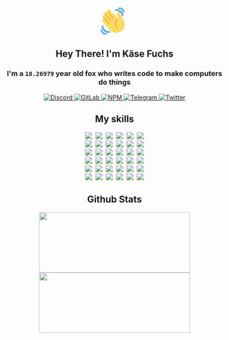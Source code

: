 <div><p align=center><img src=./resources/images/wave.gif width=64px height=64px></p><h2 align=center>Hey There! I'm Käse Fuchs</h2><h3 align=center>I'm a <code>18.26979</code> year old fox who writes code to make computers do things</h3><p align=center><a href=https://discord.com/users/507526681125322772><img alt=Discord src="https://img.shields.io/badge/Discord-5865F2?logo=discord&logoColor=white&style=flat-square#fbfc0fb91fb0ea040390ef8423fbe92f"> </a><a href=https://gitlab.com/kasefuchs><img alt=GitLab src="https://img.shields.io/badge/GitLab-330F63?logo=gitlab&logoColor=white&style=flat-square#fbfc0fb91fb0ea040390ef8423fbe92f"> </a><a href=https://npmjs.com/~kasefuchs><img alt=NPM src="https://img.shields.io/badge/NPM-CB3837?logo=npm&logoColor=white&style=flat-square#fbfc0fb91fb0ea040390ef8423fbe92f"> </a><a href=https://t.me/kasefuchs><img alt=Telegram src="https://img.shields.io/badge/Telegram-2CA5E0?logo=telegram&logoColor=white&style=flat-square#fbfc0fb91fb0ea040390ef8423fbe92f"> </a><a href=https://twitter.com/kasefuchs><img alt=Twitter src="https://img.shields.io/badge/Twitter-1DA1F2?logo=twitter&logoColor=white&style=flat-square#fbfc0fb91fb0ea040390ef8423fbe92f"></a></p><h2 align=center>My skills</h2><p align=center><a href=https://aws.amazon.com/ ><picture><source srcset="https://skillicons.dev/icons?i=aws&theme=dark#fbfc0fb91fb0ea040390ef8423fbe92f" media="(prefers-color-scheme: dark)"><source srcset="https://skillicons.dev/icons?i=aws&theme=light#fbfc0fb91fb0ea040390ef8423fbe92f" media="(prefers-color-scheme: light), (prefers-color-scheme: no-preference)"><img src="https://skillicons.dev/icons?i=aws&theme=light#fbfc0fb91fb0ea040390ef8423fbe92f"></picture></a>&nbsp;&nbsp;<a href=https://en.wikipedia.org/wiki/Bash_(Unix_shell)><picture><source srcset="https://skillicons.dev/icons?i=bash&theme=dark#fbfc0fb91fb0ea040390ef8423fbe92f" media="(prefers-color-scheme: dark)"><source srcset="https://skillicons.dev/icons?i=bash&theme=light#fbfc0fb91fb0ea040390ef8423fbe92f" media="(prefers-color-scheme: light), (prefers-color-scheme: no-preference)"><img src="https://skillicons.dev/icons?i=bash&theme=light#fbfc0fb91fb0ea040390ef8423fbe92f"></picture></a>&nbsp;&nbsp;<a href=https://discord.com/developers/docs><picture><source srcset="https://skillicons.dev/icons?i=bots&theme=dark#fbfc0fb91fb0ea040390ef8423fbe92f" media="(prefers-color-scheme: dark)"><source srcset="https://skillicons.dev/icons?i=bots&theme=light#fbfc0fb91fb0ea040390ef8423fbe92f" media="(prefers-color-scheme: light), (prefers-color-scheme: no-preference)"><img src="https://skillicons.dev/icons?i=bots&theme=light#fbfc0fb91fb0ea040390ef8423fbe92f"></picture></a>&nbsp;&nbsp;<a href=https://www.cloudflare.com/ ><picture><source srcset="https://skillicons.dev/icons?i=cloudflare&theme=dark#fbfc0fb91fb0ea040390ef8423fbe92f" media="(prefers-color-scheme: dark)"><source srcset="https://skillicons.dev/icons?i=cloudflare&theme=light#fbfc0fb91fb0ea040390ef8423fbe92f" media="(prefers-color-scheme: light), (prefers-color-scheme: no-preference)"><img src="https://skillicons.dev/icons?i=cloudflare&theme=light#fbfc0fb91fb0ea040390ef8423fbe92f"></picture></a>&nbsp;&nbsp;<a href=https://en.wikipedia.org/wiki/CSS><picture><source srcset="https://skillicons.dev/icons?i=css&theme=dark#fbfc0fb91fb0ea040390ef8423fbe92f" media="(prefers-color-scheme: dark)"><source srcset="https://skillicons.dev/icons?i=css&theme=light#fbfc0fb91fb0ea040390ef8423fbe92f" media="(prefers-color-scheme: light), (prefers-color-scheme: no-preference)"><img src="https://skillicons.dev/icons?i=css&theme=light#fbfc0fb91fb0ea040390ef8423fbe92f"></picture></a>&nbsp;&nbsp;<a href=https://www.docker.com/ ><picture><source srcset="https://skillicons.dev/icons?i=docker&theme=dark#fbfc0fb91fb0ea040390ef8423fbe92f" media="(prefers-color-scheme: dark)"><source srcset="https://skillicons.dev/icons?i=docker&theme=light#fbfc0fb91fb0ea040390ef8423fbe92f" media="(prefers-color-scheme: light), (prefers-color-scheme: no-preference)"><img src="https://skillicons.dev/icons?i=docker&theme=light#fbfc0fb91fb0ea040390ef8423fbe92f"></picture></a><br><a href=https://www.electronjs.org/ ><picture><source srcset="https://skillicons.dev/icons?i=electron&theme=dark#fbfc0fb91fb0ea040390ef8423fbe92f" media="(prefers-color-scheme: dark)"><source srcset="https://skillicons.dev/icons?i=electron&theme=light#fbfc0fb91fb0ea040390ef8423fbe92f" media="(prefers-color-scheme: light), (prefers-color-scheme: no-preference)"><img src="https://skillicons.dev/icons?i=electron&theme=light#fbfc0fb91fb0ea040390ef8423fbe92f"></picture></a>&nbsp;&nbsp;<a href=https://expressjs.com/ ><picture><source srcset="https://skillicons.dev/icons?i=express&theme=dark#fbfc0fb91fb0ea040390ef8423fbe92f" media="(prefers-color-scheme: dark)"><source srcset="https://skillicons.dev/icons?i=express&theme=light#fbfc0fb91fb0ea040390ef8423fbe92f" media="(prefers-color-scheme: light), (prefers-color-scheme: no-preference)"><img src="https://skillicons.dev/icons?i=express&theme=light#fbfc0fb91fb0ea040390ef8423fbe92f"></picture></a>&nbsp;&nbsp;<a href=https://www.figma.com/ ><picture><source srcset="https://skillicons.dev/icons?i=figma&theme=dark#fbfc0fb91fb0ea040390ef8423fbe92f" media="(prefers-color-scheme: dark)"><source srcset="https://skillicons.dev/icons?i=figma&theme=light#fbfc0fb91fb0ea040390ef8423fbe92f" media="(prefers-color-scheme: light), (prefers-color-scheme: no-preference)"><img src="https://skillicons.dev/icons?i=figma&theme=light#fbfc0fb91fb0ea040390ef8423fbe92f"></picture></a>&nbsp;&nbsp;<a href=https://firebase.google.com/ ><picture><source srcset="https://skillicons.dev/icons?i=firebase&theme=dark#fbfc0fb91fb0ea040390ef8423fbe92f" media="(prefers-color-scheme: dark)"><source srcset="https://skillicons.dev/icons?i=firebase&theme=light#fbfc0fb91fb0ea040390ef8423fbe92f" media="(prefers-color-scheme: light), (prefers-color-scheme: no-preference)"><img src="https://skillicons.dev/icons?i=firebase&theme=light#fbfc0fb91fb0ea040390ef8423fbe92f"></picture></a>&nbsp;&nbsp;<a href=https://flask.palletsprojects.com/ ><picture><source srcset="https://skillicons.dev/icons?i=flask&theme=dark#fbfc0fb91fb0ea040390ef8423fbe92f" media="(prefers-color-scheme: dark)"><source srcset="https://skillicons.dev/icons?i=flask&theme=light#fbfc0fb91fb0ea040390ef8423fbe92f" media="(prefers-color-scheme: light), (prefers-color-scheme: no-preference)"><img src="https://skillicons.dev/icons?i=flask&theme=light#fbfc0fb91fb0ea040390ef8423fbe92f"></picture></a>&nbsp;&nbsp;<a href=https://cloud.google.com/ ><picture><source srcset="https://skillicons.dev/icons?i=gcp&theme=dark#fbfc0fb91fb0ea040390ef8423fbe92f" media="(prefers-color-scheme: dark)"><source srcset="https://skillicons.dev/icons?i=gcp&theme=light#fbfc0fb91fb0ea040390ef8423fbe92f" media="(prefers-color-scheme: light), (prefers-color-scheme: no-preference)"><img src="https://skillicons.dev/icons?i=gcp&theme=light#fbfc0fb91fb0ea040390ef8423fbe92f"></picture></a><br><a href=https://git-scm.com/ ><picture><source srcset="https://skillicons.dev/icons?i=git&theme=dark#fbfc0fb91fb0ea040390ef8423fbe92f" media="(prefers-color-scheme: dark)"><source srcset="https://skillicons.dev/icons?i=git&theme=light#fbfc0fb91fb0ea040390ef8423fbe92f" media="(prefers-color-scheme: light), (prefers-color-scheme: no-preference)"><img src="https://skillicons.dev/icons?i=git&theme=light#fbfc0fb91fb0ea040390ef8423fbe92f"></picture></a>&nbsp;&nbsp;<a href=https://github.com/ ><picture><source srcset="https://skillicons.dev/icons?i=github&theme=dark#fbfc0fb91fb0ea040390ef8423fbe92f" media="(prefers-color-scheme: dark)"><source srcset="https://skillicons.dev/icons?i=github&theme=light#fbfc0fb91fb0ea040390ef8423fbe92f" media="(prefers-color-scheme: light), (prefers-color-scheme: no-preference)"><img src="https://skillicons.dev/icons?i=github&theme=light#fbfc0fb91fb0ea040390ef8423fbe92f"></picture></a>&nbsp;&nbsp;<a href=https://gitlab.com/ ><picture><source srcset="https://skillicons.dev/icons?i=gitlab&theme=dark#fbfc0fb91fb0ea040390ef8423fbe92f" media="(prefers-color-scheme: dark)"><source srcset="https://skillicons.dev/icons?i=gitlab&theme=light#fbfc0fb91fb0ea040390ef8423fbe92f" media="(prefers-color-scheme: light), (prefers-color-scheme: no-preference)"><img src="https://skillicons.dev/icons?i=gitlab&theme=light#fbfc0fb91fb0ea040390ef8423fbe92f"></picture></a>&nbsp;&nbsp;<a href=https://www.heroku.com/ ><picture><source srcset="https://skillicons.dev/icons?i=heroku&theme=dark#fbfc0fb91fb0ea040390ef8423fbe92f" media="(prefers-color-scheme: dark)"><source srcset="https://skillicons.dev/icons?i=heroku&theme=light#fbfc0fb91fb0ea040390ef8423fbe92f" media="(prefers-color-scheme: light), (prefers-color-scheme: no-preference)"><img src="https://skillicons.dev/icons?i=heroku&theme=light#fbfc0fb91fb0ea040390ef8423fbe92f"></picture></a>&nbsp;&nbsp;<a href=https://en.wikipedia.org/wiki/HTML><picture><source srcset="https://skillicons.dev/icons?i=html&theme=dark#fbfc0fb91fb0ea040390ef8423fbe92f" media="(prefers-color-scheme: dark)"><source srcset="https://skillicons.dev/icons?i=html&theme=light#fbfc0fb91fb0ea040390ef8423fbe92f" media="(prefers-color-scheme: light), (prefers-color-scheme: no-preference)"><img src="https://skillicons.dev/icons?i=html&theme=light#fbfc0fb91fb0ea040390ef8423fbe92f"></picture></a>&nbsp;&nbsp;<a href=https://en.wikipedia.org/wiki/JavaScript><picture><source srcset="https://skillicons.dev/icons?i=js&theme=dark#fbfc0fb91fb0ea040390ef8423fbe92f" media="(prefers-color-scheme: dark)"><source srcset="https://skillicons.dev/icons?i=js&theme=light#fbfc0fb91fb0ea040390ef8423fbe92f" media="(prefers-color-scheme: light), (prefers-color-scheme: no-preference)"><img src="https://skillicons.dev/icons?i=js&theme=light#fbfc0fb91fb0ea040390ef8423fbe92f"></picture></a><br><a href=https://en.wikipedia.org/wiki/Linux><picture><source srcset="https://skillicons.dev/icons?i=linux&theme=dark#fbfc0fb91fb0ea040390ef8423fbe92f" media="(prefers-color-scheme: dark)"><source srcset="https://skillicons.dev/icons?i=linux&theme=light#fbfc0fb91fb0ea040390ef8423fbe92f" media="(prefers-color-scheme: light), (prefers-color-scheme: no-preference)"><img src="https://skillicons.dev/icons?i=linux&theme=light#fbfc0fb91fb0ea040390ef8423fbe92f"></picture></a>&nbsp;&nbsp;<a href=https://mui.com/ ><picture><source srcset="https://skillicons.dev/icons?i=materialui&theme=dark#fbfc0fb91fb0ea040390ef8423fbe92f" media="(prefers-color-scheme: dark)"><source srcset="https://skillicons.dev/icons?i=materialui&theme=light#fbfc0fb91fb0ea040390ef8423fbe92f" media="(prefers-color-scheme: light), (prefers-color-scheme: no-preference)"><img src="https://skillicons.dev/icons?i=materialui&theme=light#fbfc0fb91fb0ea040390ef8423fbe92f"></picture></a>&nbsp;&nbsp;<a href=https://en.wikipedia.org/wiki/Markdown><picture><source srcset="https://skillicons.dev/icons?i=md&theme=dark#fbfc0fb91fb0ea040390ef8423fbe92f" media="(prefers-color-scheme: dark)"><source srcset="https://skillicons.dev/icons?i=md&theme=light#fbfc0fb91fb0ea040390ef8423fbe92f" media="(prefers-color-scheme: light), (prefers-color-scheme: no-preference)"><img src="https://skillicons.dev/icons?i=md&theme=light#fbfc0fb91fb0ea040390ef8423fbe92f"></picture></a>&nbsp;&nbsp;<a href=https://www.mongodb.com/ ><picture><source srcset="https://skillicons.dev/icons?i=mongodb&theme=dark#fbfc0fb91fb0ea040390ef8423fbe92f" media="(prefers-color-scheme: dark)"><source srcset="https://skillicons.dev/icons?i=mongodb&theme=light#fbfc0fb91fb0ea040390ef8423fbe92f" media="(prefers-color-scheme: light), (prefers-color-scheme: no-preference)"><img src="https://skillicons.dev/icons?i=mongodb&theme=light#fbfc0fb91fb0ea040390ef8423fbe92f"></picture></a>&nbsp;&nbsp;<a href=https://www.mysql.com/ ><picture><source srcset="https://skillicons.dev/icons?i=mysql&theme=dark#fbfc0fb91fb0ea040390ef8423fbe92f" media="(prefers-color-scheme: dark)"><source srcset="https://skillicons.dev/icons?i=mysql&theme=light#fbfc0fb91fb0ea040390ef8423fbe92f" media="(prefers-color-scheme: light), (prefers-color-scheme: no-preference)"><img src="https://skillicons.dev/icons?i=mysql&theme=light#fbfc0fb91fb0ea040390ef8423fbe92f"></picture></a>&nbsp;&nbsp;<a href=https://nextjs.org/ ><picture><source srcset="https://skillicons.dev/icons?i=nextjs&theme=dark#fbfc0fb91fb0ea040390ef8423fbe92f" media="(prefers-color-scheme: dark)"><source srcset="https://skillicons.dev/icons?i=nextjs&theme=light#fbfc0fb91fb0ea040390ef8423fbe92f" media="(prefers-color-scheme: light), (prefers-color-scheme: no-preference)"><img src="https://skillicons.dev/icons?i=nextjs&theme=light#fbfc0fb91fb0ea040390ef8423fbe92f"></picture></a><br><a href=https://nodejs.org/en/ ><picture><source srcset="https://skillicons.dev/icons?i=nodejs&theme=dark#fbfc0fb91fb0ea040390ef8423fbe92f" media="(prefers-color-scheme: dark)"><source srcset="https://skillicons.dev/icons?i=nodejs&theme=light#fbfc0fb91fb0ea040390ef8423fbe92f" media="(prefers-color-scheme: light), (prefers-color-scheme: no-preference)"><img src="https://skillicons.dev/icons?i=nodejs&theme=light#fbfc0fb91fb0ea040390ef8423fbe92f"></picture></a>&nbsp;&nbsp;<a href=https://www.postgresql.org/ ><picture><source srcset="https://skillicons.dev/icons?i=postgres&theme=dark#fbfc0fb91fb0ea040390ef8423fbe92f" media="(prefers-color-scheme: dark)"><source srcset="https://skillicons.dev/icons?i=postgres&theme=light#fbfc0fb91fb0ea040390ef8423fbe92f" media="(prefers-color-scheme: light), (prefers-color-scheme: no-preference)"><img src="https://skillicons.dev/icons?i=postgres&theme=light#fbfc0fb91fb0ea040390ef8423fbe92f"></picture></a>&nbsp;&nbsp;<a href=https://learn.microsoft.com/en-us/powershell/ ><picture><source srcset="https://skillicons.dev/icons?i=powershell&theme=dark#fbfc0fb91fb0ea040390ef8423fbe92f" media="(prefers-color-scheme: dark)"><source srcset="https://skillicons.dev/icons?i=powershell&theme=light#fbfc0fb91fb0ea040390ef8423fbe92f" media="(prefers-color-scheme: light), (prefers-color-scheme: no-preference)"><img src="https://skillicons.dev/icons?i=powershell&theme=light#fbfc0fb91fb0ea040390ef8423fbe92f"></picture></a>&nbsp;&nbsp;<a href=https://www.python.org/ ><picture><source srcset="https://skillicons.dev/icons?i=py&theme=dark#fbfc0fb91fb0ea040390ef8423fbe92f" media="(prefers-color-scheme: dark)"><source srcset="https://skillicons.dev/icons?i=py&theme=light#fbfc0fb91fb0ea040390ef8423fbe92f" media="(prefers-color-scheme: light), (prefers-color-scheme: no-preference)"><img src="https://skillicons.dev/icons?i=py&theme=light#fbfc0fb91fb0ea040390ef8423fbe92f"></picture></a>&nbsp;&nbsp;<a href=https://www.raspberrypi.org/ ><picture><source srcset="https://skillicons.dev/icons?i=raspberrypi&theme=dark#fbfc0fb91fb0ea040390ef8423fbe92f" media="(prefers-color-scheme: dark)"><source srcset="https://skillicons.dev/icons?i=raspberrypi&theme=light#fbfc0fb91fb0ea040390ef8423fbe92f" media="(prefers-color-scheme: light), (prefers-color-scheme: no-preference)"><img src="https://skillicons.dev/icons?i=raspberrypi&theme=light#fbfc0fb91fb0ea040390ef8423fbe92f"></picture></a>&nbsp;&nbsp;<a href=https://reactjs.org/ ><picture><source srcset="https://skillicons.dev/icons?i=react&theme=dark#fbfc0fb91fb0ea040390ef8423fbe92f" media="(prefers-color-scheme: dark)"><source srcset="https://skillicons.dev/icons?i=react&theme=light#fbfc0fb91fb0ea040390ef8423fbe92f" media="(prefers-color-scheme: light), (prefers-color-scheme: no-preference)"><img src="https://skillicons.dev/icons?i=react&theme=light#fbfc0fb91fb0ea040390ef8423fbe92f"></picture></a><br><a href=https://redux.js.org/ ><picture><source srcset="https://skillicons.dev/icons?i=redux&theme=dark#fbfc0fb91fb0ea040390ef8423fbe92f" media="(prefers-color-scheme: dark)"><source srcset="https://skillicons.dev/icons?i=redux&theme=light#fbfc0fb91fb0ea040390ef8423fbe92f" media="(prefers-color-scheme: light), (prefers-color-scheme: no-preference)"><img src="https://skillicons.dev/icons?i=redux&theme=light#fbfc0fb91fb0ea040390ef8423fbe92f"></picture></a>&nbsp;&nbsp;<a href=https://en.wikipedia.org/wiki/Regular_expression><picture><source srcset="https://skillicons.dev/icons?i=regex&theme=dark#fbfc0fb91fb0ea040390ef8423fbe92f" media="(prefers-color-scheme: dark)"><source srcset="https://skillicons.dev/icons?i=regex&theme=light#fbfc0fb91fb0ea040390ef8423fbe92f" media="(prefers-color-scheme: light), (prefers-color-scheme: no-preference)"><img src="https://skillicons.dev/icons?i=regex&theme=light#fbfc0fb91fb0ea040390ef8423fbe92f"></picture></a>&nbsp;&nbsp;<a href=https://en.wikipedia.org/wiki/Sass_(stylesheet_language)><picture><source srcset="https://skillicons.dev/icons?i=sass&theme=dark#fbfc0fb91fb0ea040390ef8423fbe92f" media="(prefers-color-scheme: dark)"><source srcset="https://skillicons.dev/icons?i=sass&theme=light#fbfc0fb91fb0ea040390ef8423fbe92f" media="(prefers-color-scheme: light), (prefers-color-scheme: no-preference)"><img src="https://skillicons.dev/icons?i=sass&theme=light#fbfc0fb91fb0ea040390ef8423fbe92f"></picture></a>&nbsp;&nbsp;<a href=https://www.typescriptlang.org/ ><picture><source srcset="https://skillicons.dev/icons?i=ts&theme=dark#fbfc0fb91fb0ea040390ef8423fbe92f" media="(prefers-color-scheme: dark)"><source srcset="https://skillicons.dev/icons?i=ts&theme=light#fbfc0fb91fb0ea040390ef8423fbe92f" media="(prefers-color-scheme: light), (prefers-color-scheme: no-preference)"><img src="https://skillicons.dev/icons?i=ts&theme=light#fbfc0fb91fb0ea040390ef8423fbe92f"></picture></a>&nbsp;&nbsp;<a href=https://unity.com/ ><picture><source srcset="https://skillicons.dev/icons?i=unity&theme=dark#fbfc0fb91fb0ea040390ef8423fbe92f" media="(prefers-color-scheme: dark)"><source srcset="https://skillicons.dev/icons?i=unity&theme=light#fbfc0fb91fb0ea040390ef8423fbe92f" media="(prefers-color-scheme: light), (prefers-color-scheme: no-preference)"><img src="https://skillicons.dev/icons?i=unity&theme=light#fbfc0fb91fb0ea040390ef8423fbe92f"></picture></a>&nbsp;&nbsp;<a href=https://workers.cloudflare.com/ ><picture><source srcset="https://skillicons.dev/icons?i=workers&theme=dark#fbfc0fb91fb0ea040390ef8423fbe92f" media="(prefers-color-scheme: dark)"><source srcset="https://skillicons.dev/icons?i=workers&theme=light#fbfc0fb91fb0ea040390ef8423fbe92f" media="(prefers-color-scheme: light), (prefers-color-scheme: no-preference)"><img src="https://skillicons.dev/icons?i=workers&theme=light#fbfc0fb91fb0ea040390ef8423fbe92f"></picture></a><br></p><h2 align=center>Github Stats</h2><p align=center><picture><source srcset="https://github-readme-stats-kasefuchs.vercel.app/api/?count_private=true&hide_border=true&hide_rank=true&line_height=20&hide_title=true&username=Kasefuchs&theme=dark#fbfc0fb91fb0ea040390ef8423fbe92f" media="(prefers-color-scheme: dark)"><source srcset="https://github-readme-stats-kasefuchs.vercel.app/api/?count_private=true&hide_border=true&hide_rank=true&line_height=20&hide_title=true&username=Kasefuchs&theme=light#fbfc0fb91fb0ea040390ef8423fbe92f" media="(prefers-color-scheme: light), (prefers-color-scheme: no-preference)"><img align=middle width=350 height=140 src="https://github-readme-stats-kasefuchs.vercel.app/api/?count_private=true&hide_border=true&hide_rank=true&line_height=20&hide_title=true&username=Kasefuchs&theme=light#fbfc0fb91fb0ea040390ef8423fbe92f"></picture><picture><source srcset="https://github-readme-stats-kasefuchs.vercel.app/api/top-langs/?count_private=true&hide_border=true&layout=compact&username=Kasefuchs&theme=dark#fbfc0fb91fb0ea040390ef8423fbe92f" media="(prefers-color-scheme: dark)"><source srcset="https://github-readme-stats-kasefuchs.vercel.app/api/top-langs/?count_private=true&hide_border=true&layout=compact&username=Kasefuchs&theme=light#fbfc0fb91fb0ea040390ef8423fbe92f" media="(prefers-color-scheme: light), (prefers-color-scheme: no-preference)"><img align=middle width=350 height=140 src="https://github-readme-stats-kasefuchs.vercel.app/api/top-langs/?count_private=true&hide_border=true&layout=compact&username=Kasefuchs&theme=light#fbfc0fb91fb0ea040390ef8423fbe92f"></picture></p><img src="https://hit.yhype.me/github/profile?user_id=64592097#fbfc0fb91fb0ea040390ef8423fbe92f" alt=""></div>